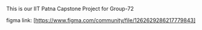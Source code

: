 This is our IIT Patna Capstone Project for Group-72

figma link: [https://www.figma.com/community/file/1262629286217779843]
